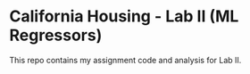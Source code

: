 # California Housing - Lab II (ML Regressors)
This repo contains my assignment code and analysis for Lab II.
